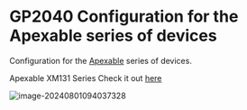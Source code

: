 # GP2040 Configuration for the Apexable series of devices

Configuration for the [Apexable](https://www.xzimei.com/) series of devices.  

Apexable XM131 Series Check it out [here](https://www.xzimei.com)

![image-20240801094037328](C:\Users\qians\AppData\Roaming\Typora\typora-user-images\image-20240801094037328.png)

